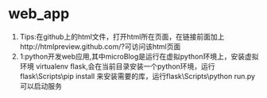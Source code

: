 # web_app
1. Tips:在github上的html文件，打开html所在页面，在链接前面加上http://htmlpreview.github.com/?可访问该html页面
2. 1:python开发web应用,其中microBlog是运行在虚拟python环境上，安装虚拟环境 virtualenv flask,会在当前目录安装一个python环境，运行flask\Scripts\pip install 来安装需要的库，运行flask\Scripts\python run.py 可以启动服务